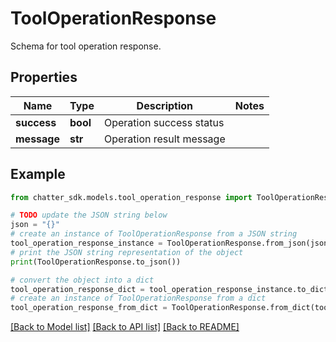 # ToolOperationResponse

Schema for tool operation response.

## Properties

Name | Type | Description | Notes
------------ | ------------- | ------------- | -------------
**success** | **bool** | Operation success status | 
**message** | **str** | Operation result message | 

## Example

```python
from chatter_sdk.models.tool_operation_response import ToolOperationResponse

# TODO update the JSON string below
json = "{}"
# create an instance of ToolOperationResponse from a JSON string
tool_operation_response_instance = ToolOperationResponse.from_json(json)
# print the JSON string representation of the object
print(ToolOperationResponse.to_json())

# convert the object into a dict
tool_operation_response_dict = tool_operation_response_instance.to_dict()
# create an instance of ToolOperationResponse from a dict
tool_operation_response_from_dict = ToolOperationResponse.from_dict(tool_operation_response_dict)
```
[[Back to Model list]](../README.md#documentation-for-models) [[Back to API list]](../README.md#documentation-for-api-endpoints) [[Back to README]](../README.md)



